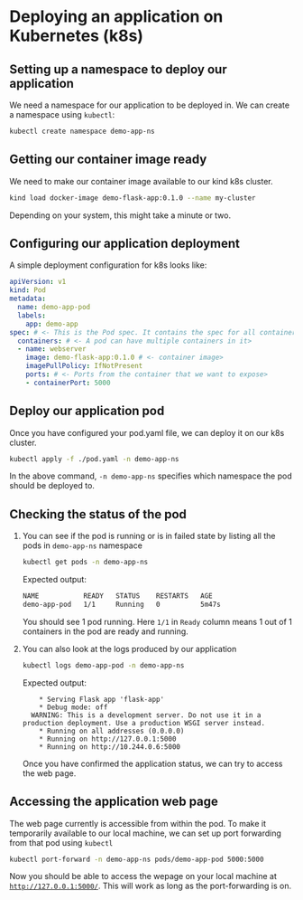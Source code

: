 # Deploying an application on Kubernetes (k8s)

## Setting up a namespace to deploy our application

We need a namespace for our application to be deployed in. We can create a namespace using `kubectl`:

```bash
kubectl create namespace demo-app-ns
```

## Getting our container image ready

We need to make our container image available to our kind k8s cluster.

```bash
kind load docker-image demo-flask-app:0.1.0 --name my-cluster
```
Depending on your system, this might take a minute or two.

## Configuring our application deployment
A simple deployment configuration for k8s looks like:

```yaml
apiVersion: v1
kind: Pod
metadata:
  name: demo-app-pod
  labels:
    app: demo-app
spec: # <- This is the Pod spec. It contains the spec for all containers inside the pod>
  containers: # <- A pod can have multiple containers in it>
  - name: webserver
    image: demo-flask-app:0.1.0 # <- container image>
    imagePullPolicy: IfNotPresent
    ports: # <- Ports from the container that we want to expose>
    - containerPort: 5000
```

## Deploy our application pod
Once you have configured your pod.yaml file, we can deploy it on our k8s cluster.

```bash
kubectl apply -f ./pod.yaml -n demo-app-ns
```

In the above command, `-n demo-app-ns` specifies which namespace the pod should be deployed to.

## Checking the status of the pod

1. You can see if the pod is running or is in failed state by listing all the pods in `demo-app-ns` namespace 

    ```bash
    kubectl get pods -n demo-app-ns
    ```

    Expected output:
    ```bash
    NAME           READY   STATUS    RESTARTS   AGE
    demo-app-pod   1/1     Running   0          5m47s
    ```
    You should see 1 pod running. Here `1/1` in `Ready` column means 1 out of 1 containers in the pod are ready and running.

2. You can also look at the logs produced by our application

    ```bash
    kubectl logs demo-app-pod -n demo-app-ns
    ```
    Expected output:
    ```log
        * Serving Flask app 'flask-app'
        * Debug mode: off
      WARNING: This is a development server. Do not use it in a production deployment. Use a production WSGI server instead.
        * Running on all addresses (0.0.0.0)
        * Running on http://127.0.0.1:5000
        * Running on http://10.244.0.6:5000
    ```
    Once you have confirmed the application status, we can try to access the web page.

## Accessing the application web page

The web page currently is accessible from within the pod. To make it temporarily available to our local machine, we can set up port forwarding from that pod using `kubectl`

```bash
kubectl port-forward -n demo-app-ns pods/demo-app-pod 5000:5000
```

Now you should be able to access the wepage on your local machine at [`http://127.0.0.1:5000/`](http://127.0.0.1:5000/). This will work as long as the port-forwarding is on.
